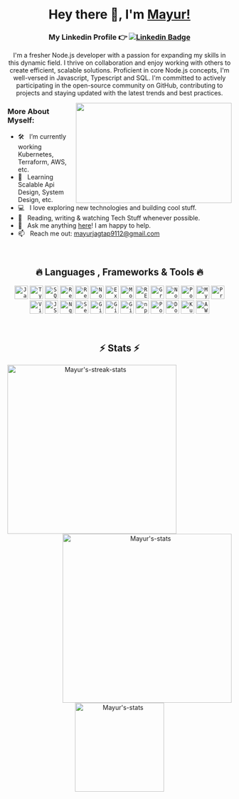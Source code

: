 <div align="center">

# Hey there 👋, I'm [Mayur!](https://github.com/iam-mayur/)

### My Linkedin Profile 👉 [![Linkedin Badge](https://img.shields.io/badge/-LinkedIn-0e76a8?style=flat-square&logo=Linkedin&logoColor=white)](https://linkedin.com/in/mayurjagtap-profile)

I'm a fresher Node.js developer with a passion for expanding my skills in this dynamic field. I thrive on collaboration and enjoy working with others to create efficient, scalable solutions. Proficient in core Node.js concepts, I'm well-versed in Javascript, Typescript and SQL. I'm committed to actively participating in the open-source community on GitHub, contributing to projects and staying updated with the latest trends and best practices.

</div>

<p>
<img align="right" height="225" width="350" alt="" src="https://raw.githubusercontent.com/iam-mayur/iam-mayur/master/assets/coder.gif" />

### More About Myself:

- 🛠 &nbsp; I’m currently working Kubernetes, Terraform, AWS, etc.
- 🚀 &nbsp; Learning Scalable Api Design, System Design, etc.
- 💻 &nbsp; I love exploring new technologies and building cool stuff.
- 📰 &nbsp; Reading, writing & watching Tech Stuff whenever possible.
- 💬 &nbsp; Ask me anything [here](https://github.com/iam-mayur/iam-mayur/issues)! I am happy to help.
- 📫 &nbsp; Reach me out: mayurjagtap9112@gmail.com
</p>

<br>
<h2 align="center">🔥 Languages , Frameworks & Tools 🔥</h2>
<p align="center">
  <code><img title="Javascript" height="30" src="assets/javascript.svg"></code>
  <code><img title="Typescript" height="30" src="assets/typescript.svg"></code>
  <code><img title="SQL" height="30" src="assets/sql.png"></code>
  <code><img title="React" height="30" src="assets/react.png"></code>
  <code><img title="Redux" height="30" src="assets/redux.png"></code>
  <code><img title="NodeJs" height="30" src="assets/nodejs.svg"></code>
  <code><img title="ExpressJs" height="30" src="assets/expressjs.png"></code>
  <code><img title="MongoDB" height="30" src="assets/mongodb.png"></code>
  <code><img title="REST api" height="30" src="assets/resi-api.png"></code>
  <code><img title="GraphQL api" height="30" src="assets/graphql-api.png"></code>
  <code><img title="NodeJs" height="30" src="assets/node-js.svg"></code>
  <code><img title="PostgreSQL" height="30" src="assets/postgresql.png"></code>
  <code><img title="MySQL" height="30" src="assets/mysql.png"></code>
  <code><img title="Prisma" height="30" src="assets/prisma.png"></code>
  <code><img title="Visual Studio Code" height="30" src="assets/vscode.png"></code>
  <code><img title="JSON" height="30" src="assets/json.png"></code>
  <code><img title="Nginx" height="30" src="assets/nginx.png"></code>
  <code><img title="Server-Programming" height="30" src="assets/server-side-programming.png"></code>
  <code><img title="Git" height="30" src="assets/git.png"></code>
  <code><img title="Gitlab" height="30" src="assets/gitlab.png"></code>
  <code><img title="GitHub" height="30" src="assets/github.png"></code>
  <code><img title="npm" height="30" src="assets/npm.png"></code>
  <code><img title="Postman" height="30" src="assets/postman.png"></code>
  <code><img title="Docker" height="30" src="assets/docker.png"></code>
  <code><img title="Kubernets" height="30" src="assets/kubernetes.png"></code>
  <code><img title="AWS" height="30" src="assets/aws.png"></code>
</p>

<br>
<h2 align="center">⚡ Stats ⚡</h2>
<p align=center>
  <div align=center>
    <a href="https://github.com/denvercoder1/github-readme-streak-stats" title="Go to Source">
      <img align="left" width=380 src="https://streak-stats.demolab.com/?user=iam-mayur&theme=react&border=61dafb&hide_border=true" alt="Mayur's-streak-stats" />
    </a>
    <a href="https://github.com/anuraghazra/github-readme-stats" title="Go to Source">
      <img align="right" width=380 src="https://github-readme-stats-t7s6dq.vercel.app/api?username=iam-mayur&show_icons=true&theme=react&border_color=61dafb&hide_border=true" alt="Mayur's-stats"/>
    </a>
  </div>
  <br><br><br><br><br><br><br><br><br>
  <div align=center>
    <a href="https://github.com/anuraghazra/github-readme-stats">
      <img height=200 align="center" src="https://github-readme-stats-t7s6dq.vercel.app/api/top-langs/?username=iam-mayur&layout=donut"  alt="Mayur's-stats"/>
    </a>
  </div>
</p>
